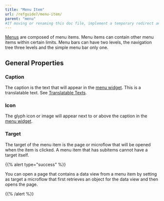 ```yaml
---
title: "Menu Item"
url: /refguide7/menu-item/
parent: "menu"
#If moving or renaming this doc file, implement a temporary redirect and let the respective team know they should update the URL in the product. See Mapping to Products for more details.
---
```



[Menus](/refguide/menu/) are composed of menu items. Menu items can contain other menu items within certain limits. Menu bars can have two levels, the navigation tree three levels and the simple menu bar only one.

## General Properties

### Caption

The caption is the text that will appear in the [menu widget](/refguide/menu-widgets/). This is a translatable text. See [Translatable Texts](/refguide/translatable-texts/).

### Icon

The glyph icon or image will appear next to or above the caption in the [menu widget](/refguide/menu-widgets/).

### Target

The target of the menu item is the page or microflow that will be opened when the item is clicked. A menu item that has subitems cannot have a target itself.

{{% alert type="success" %}}

You can open a page that contains a data view from a menu item by setting as target a microflow that first retrieves an object for the data view and then opens the page.

{{% /alert %}}

